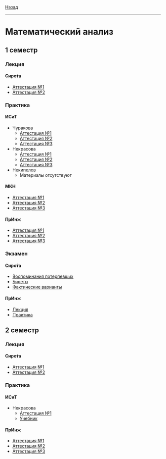 [Назад](../../README.md)
***
# Математический анализ
## 1 семестр
### Лекция
#### Сиро́та
+ [Аттестация №1](th-sirota/mathan-1-th-att-1-fact.md)
+ [Аттестация №2](th-sirota/mathan-1-th-att-2-fact.md)
### Практика
#### ИСиТ
+ Чуракова
  +  [Аттестация №1](mathan-isit/mathan-1-pr-churakova-att-1-fact.md)
  +  [Аттестация №2](mathan-isit/mathan-1-pr-att-2-fact.md)
  +  [Аттестация №3](mathan-isit/mathan-1-pr-att-3-fact.md)
+ Некрасова
  + [Аттестация №1](mathan-isit/mathan-1-pr-nekrasova-att-1-fact.md)
  + [Аттестация №2](mathan-isit/mathan-1-pr-att-2-fact.md)
  + [Аттестация №3](mathan-isit/mathan-1-pr-att-3-fact.md)
+ Некипелов
  + Материалы отсутствуют
#### МКН
+ [Аттестация №1](mathan-mkn/mathan-pr-att-1-fact.md)
+ [Аттестация №2](mathan-mkn/mathan-pr-att-2-fact.md)
+ [Аттестация №3](mathan-mkn/mathan-pr-att-3-fact.md)
#### ПрИнж
+ [Аттестация №1](mathan-preng/sem-1/mathan-pr-att-1-fact.md)
+ [Аттестация №2](mathan-preng/sem-1/mathan-pr-att-2-fact.md)
+ [Аттестация №3](mathan-preng/sem-1/mathan-pr-att-3-fact.md)

### Экзамен
#### Сиро́та
+ [Воспоминания потерпевших](th-sirota/mathan-1-exam-memories.md)
+ [Билеты](th-sirota/mathan-1-exam-tick.md)
+ [Фактические варианты](th-sirota/mathan-1-exam-fact.md)
#### ПрИнж
+ [Лекция](mathan-preng/sem-1/mathan-th-exam.md)
+ [Практика](mathan-preng/sem-1/mathan-pr-exam.md)
## 2 семестр
### Лекция
#### Сиро́та
  + [Аттестация №1](th-sirota/mathan-2-th-att-1-fact.md)
  + [Аттестация №2](th-sirota/mathan-2-th-att-2-fact.md)
### Практика
#### ИСиТ
+ Некрасова
  + [Аттестация №1](mathan-isit/mathan-2-isit-pr-nekrasova-att-1-fact.md)
  + [Учебник](https://github.com/user-attachments/files/18893956/default.pdf)
#### ПрИнж
+ [Аттестация №1](mathan-preng/sem-2/mathan-pr-att-1-fact.md)
+ [Аттестация №2](mathan-preng/sem-2/mathan-pr-att-2-fact.md)
+ [Аттестация №3](mathan-preng/sem-2/mathan-pr-att-3-fact.md)

